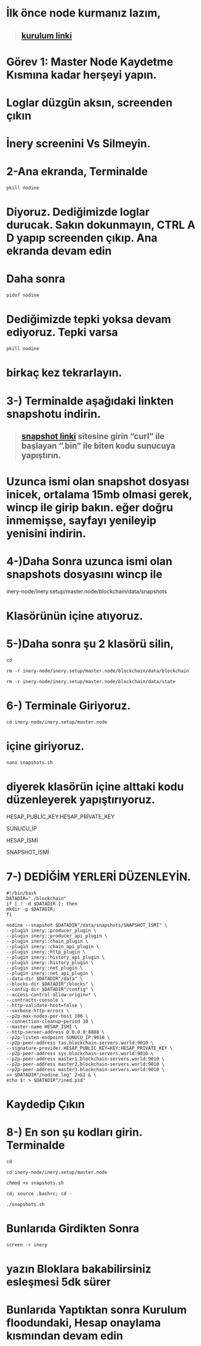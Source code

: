 # İlk önce node kurmanız lazım,

> ## [kurulum linki](https://github.com/brsbrc/Testnetler-ve-Rehberler/tree/main/Inery)

# Görev 1: Master Node Kaydetme Kısmına kadar herşeyi yapın.

# Loglar düzgün aksın, screenden çıkın


# İnery screenini Vs Silmeyin.


# 2-Ana ekranda, Terminalde

```
pkill nodine
```

# Diyoruz. Dediğimizde loglar durucak. Sakın dokunmayın, CTRL A D yapıp screenden çıkıp. Ana ekranda devam edin


# Daha sonra

```
pidof nodine
```

# Dediğimizde tepki yoksa devam ediyoruz. Tepki varsa

```
pkill nodine
```

# birkaç kez tekrarlayın.


# 3-) Terminalde aşağıdaki linkten snapshotu indirin.


> ## [snapshot linki](https://snapshot.inery.io/)  sitesine girin “curl” ile başlayan “.bin” ile biten kodu sunucuya yapıştırın.


# Uzunca ismi olan snapshot dosyası inicek, ortalama 15mb olmasi gerek, wincp ile girip bakın. eğer doğru inmemişse, sayfayı yenileyip yenisini indirin.


# 4-)Daha Sonra uzunca ismi olan snapshots dosyasını wincp ile


inery-node/inery.setup/master.node/blockchain/data/snapshots


# Klasörünün içine atıyoruz.


# 5-)Daha sonra şu 2 klasörü silin,


```
cd
```

```
rm -r inery-node/inery.setup/master.node/blockchain/data/blockchain
```

```
rm -r inery-node/inery.setup/master.node/blockchain/data/state
```

# 6-) Terminale Giriyoruz.

```
cd inery-node/inery.setup/master.node
```

# içine giriyoruz.

```
nano snapshots.sh
```

# diyerek klasörün içine alttaki kodu düzenleyerek yapıştırıyoruz.

HESAP_PUBLİC_KEY:HESAP_PRİVATE_KEY

SUNUCU_İP

HESAP_İSMİ

SNAPSHOT_İSMİ

# 7-) DEDİĞİM YERLERİ DÜZENLEYİN.

```
#!/bin/bash
DATADIR="./blockchain"
if [ ! -d $DATADIR ]; then
mkdir -p $DATADIR;
fi

nodine --snapshot $DATADIR"/data/snapshots/SNAPSHOT_İSMİ" \
--plugin inery::producer_plugin \
--plugin inery::producer_api_plugin \
--plugin inery::chain_plugin \
--plugin inery::chain_api_plugin \
--plugin inery::http_plugin \
--plugin inery::history_api_plugin \
--plugin inery::history_plugin \
--plugin inery::net_plugin \
--plugin inery::net_api_plugin \
--data-dir $DATADIR"/data" \
--blocks-dir $DATADIR"/blocks" \
--config-dir $DATADIR"/config" \
--access-control-allow-origin=* \
--contracts-console \
--http-validate-host=false \
--verbose-http-errors \
--p2p-max-nodes-per-host 100 \
--connection-cleanup-period 10 \
--master-name HESAP_İSMİ \
--http-server-address 0.0.0.0:8888 \
--p2p-listen-endpoint SUNUCU_İP:9010 \
--p2p-peer-address tas.blockchain-servers.world:9010 \
--signature-provider HESAP_PUBLİC_KEY=KEY:HESAP_PRİVATE_KEY \
--p2p-peer-address sys.blockchain-servers.world:9010 \
--p2p-peer-address master1.blockchain-servers.world:9010 \
--p2p-peer-address master2.blockchain-servers.world:9010 \
--p2p-peer-address master3.blockchain-servers.world:9010 \
>> $DATADIR"/nodine.log" 2>&1 & \
echo $! > $DATADIR"/ined.pid"
```

# Kaydedip Çıkın

# 8-) En son şu kodları girin. Terminalde

```
cd
```

```
cd inery-node/inery.setup/master.node
```


```
chmod +x snapshots.sh
```

```
cd; source .bashrc; cd -
```

```
./snapshots.sh
```


# Bunlarıda Girdikten Sonra

```
screen -r inery
```

# yazın Bloklara bakabilirsiniz esleşmesi 5dk sürer

# Bunlarıda Yaptıktan sonra Kurulum floodundaki, Hesap onaylama kısmından devam edin
